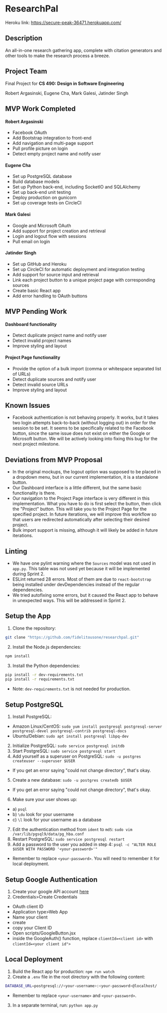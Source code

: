 # ResearchPal
Heroku link: https://secure-peak-36471.herokuapp.com/

## Description
An all-in-one research gathering app, complete with citation generators and other tools to make the research process a breeze. 

## Project Team
Final Project for **CS 490: Design in Software Engineering**

Robert Argasinski, Eugene Cha, Mark Galesi, Jatinder Singh

## MVP Work Completed
#### Robert Argasinski
* Facebook OAuth
* Add Bootstrap integration to front-end
* Add navigation and multi-page support
* Pull profile picture on login
* Detect empty project name and notify user

#### Eugene Cha
* Set up PostgreSQL database
* Build database models
* Set up Python back-end, including SocketIO and SQLAlchemy
* Set up back-end unit testing
* Deploy production on gunicorn
* Set up coverage tests on CircleCI

#### Mark Galesi
* Google and Microsoft OAuth
* Add support for project creation and retrieval
* Login and logout flow with sessions
* Pull email on login

#### Jatinder Singh
* Set up GitHub and Heroku
* Set up CircleCI for automatic deployment and integration testing
* Add support for source input and retrieval
* Link each project button to a unique project page with corresponding sources
* Create basic React app
* Add error handling to OAuth buttons

## MVP Pending Work
#### Dashboard functionality
* Detect duplicate project name and notify user
* Detect invalid project names
* Improve styling and layout

#### Project Page functionality
* Provide the option of a bulk import (comma or whitespace separated list of URLs)
* Detect duplicate sources and notify user
* Detect invalid source URLs
* Improve styling and layout

## Known Issues
* Facebook authentication is not behaving properly.  It works, but it takes two login attempts back-to-back (without logging out) in order for the session to be set.  It seems to be specifically related to the Facebook button, since the same issue does not exist on either the Google or Microsoft button.  We will be actively looking into fixing this bug for the next project milestone.

## Deviations from MVP Proposal
* In the original mockups, the logout option was supposed to be placed in a dropdown menu, but in our current implementation, it is a standalone button.
* Our Dashboard interface is a little different, but the same basic functionality is there.
* Our navigation to the Project Page interface is very different in this implementation.  What you have to do is first select the button, then click the "Project" button.  This will take you to the Project Page for the specified project.  In future iterations, we will improve this workflow so that users are redirected automatically after selecting their desired project.
* Bulk import support is missing, although it will likely be added in future iterations.

## Linting
- We have one pylint warning where the `Sources` model was not used in `app.py`. This table was not used yet because it will be implemented during Sprint 2.
- ESLint returned 28 errors. Most of them are due to `react-bootstrap` being installed under devDependencies instead of the regular dependencies.
- We tried autofixing some errors, but it caused the React app to behave in unexpected ways. This will be addressed in Sprint 2.

## Setup the App
1. Clone the repository:
```bash
git clone "https://github.com/fidelitousone/researchpal.git"
```
2. Install the Node.js dependencies:
```bash
npm install
```
3. Install the Python dependencies:
```bash
pip install -r dev-requirements.txt
pip install -r requirements.txt
```
- Note: `dev-requirements.txt` is not needed for production.

## Setup PostgreSQL
1. Install PostgreSQL:
- Amazon Linux/CentOS: `sudo yum install postgresql postgresql-server postgresql-devel postgresql-contrib postgresql-docs`
- Ubuntu/Debian: `sudo apt install postgresql libpq-dev`
2. Initialize PostgreSQL: `sudo service postgresql initdb`
3. Start PostgreSQL: `sudo service postgresql start`
4. Add yourself as a superuser on PostgreSQL: `sudo -u postgres createuser --superuser $USER`
- If you get an error saying "could not change directory", that's okay.
5. Create a new database: `sudo -u postgres createdb $USER`
- If you get an error saying "could not change directory", that's okay.  
6. Make sure your user shows up:
- a) `psql`
- b) `\du` look for your username
- c) `\l` look for your username as a database
7. Edit the authentication method from `ident` to `md5`: `sudo vim /var/lib/pgsql9/data/pg_hba.conf`
8. Restart PostgreSQL: `sudo service postgresql restart`
9. Add a password to the user you added in step 4: `psql -c "ALTER ROLE $USER WITH PASSWORD '<your-password>'"`
- Remember to replace `<your-password>`. You will need to remember it for local deployment.


## Setup Google Authentication
1. Create your google API account [here](https://console.developers.google.com/apis/dashboard)
2. Credentials>Create Credentials
- OAuth client ID
- Application type>Web App
- Name your client
- create
- copy your Client ID
- Open scripts/GoogleButton.jsx
- inside the GoogleAuth() function, replace `clientId=<client id>` with `clientId=<your client id">`

## Local Deployment
1. Build the React app for production: `npm run watch`
2. Create a `.env` file in the root directory with the following content:
```sh
DATABASE_URL=postgresql://<your-username>:<your-password>@localhost/
```
- Remember to replace `<your-username>` and `<your-password>`.
3. In a separate terminal, run: `python app.py`
